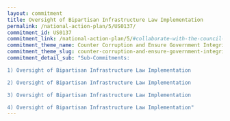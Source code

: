```yaml
---
layout: commitment
title: Oversight of Bipartisan Infrastructure Law Implementation
permalink: /national-action-plan/5/US0137/
commitment_id: US0137
commitment_link: /national-action-plan/5/#collaborate-with-the-council-of-the-inspectors-general-and-the-oversight-community
commitment_theme_name: Counter Corruption and Ensure Government Integrity and Accountability to the Public
commitment_theme_slug: counter-corruption-and-ensure-government-integrity-and-accountability-to-the-public
commitment_detail_sub: "Sub-Commitments:

1) Oversight of Bipartisan Infrastructure Law Implementation

2) Oversight of Bipartisan Infrastructure Law Implementation

3) Oversight of Bipartisan Infrastructure Law Implementation

4) Oversight of Bipartisan Infrastructure Law Implementation"
---
```



